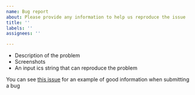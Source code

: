 ```yaml
---
name: Bug report
about: Please provide any information to help us reproduce the issue
title: ''
labels: ''
assignees: ''

---
```


- Description of the problem
- Screenshots
- An input ics string that can reproduce the problem

You can see [this issue](https://github.com/derekantrican/GAS-ICS-Sync/issues/34) for an example of good information when submitting a bug
